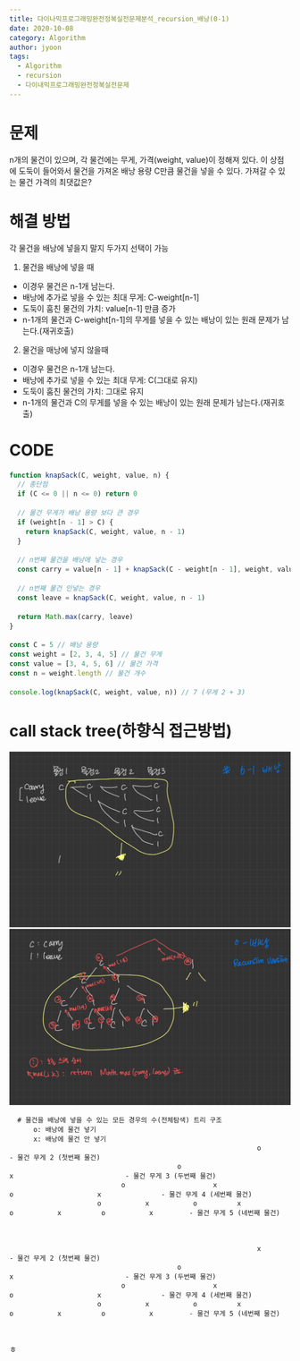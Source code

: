```yaml
---
title: 다이나믹프로그래밍완전정복실전문제분석_recursion_배낭(0-1)
date: 2020-10-08
category: Algorithm
author: jyoon
tags:
  - Algorithm
  - recursion
  - 다이내믹프로그래밍완전정복실전문제
---
```


# 문제

n개의 물건이 있으며, 각 물건에는 무게, 가격(weight, value)이 정해져 있다.
이 상점에 도둑이 들어와서 물건을 가져온 배낭 용량 C만큼 물건을 넣을 수 있다.
가져갈 수 있는 물건 가격의 최댓값은?

# 해결 방법

각 물건을 배낭에 넣을지 말지 두가지 선택이 가능

1. 물건을 배낭에 넣을 때

- 이경우 물건은 n-1개 남는다.
- 배낭에 추가로 넣을 수 있는 최대 무게: C-weight[n-1]
- 도둑이 훔친 물건의 가치: value[n-1] 만큼 증가
- n-1개의 물건과 C-weight[n-1]의 무게를 넣을 수 있는 배낭이 있는 원래 문제가 남는다.(재귀호출)

2. 물건을 매낭에 넣지 않을때

- 이경우 물건은 n-1개 남는다.
- 배낭에 추가로 넣을 수 있는 최대 무게: C(그대로 유지)
- 도둑이 훔친 물건의 가치: 그대로 유지
- n-1개의 물건과 C의 무게를 넣을 수 있는 배낭이 있는 원래 문제가 남는다.(재귀호출)

# CODE

```js
function knapSack(C, weight, value, n) {
  // 종단점
  if (C <= 0 || n <= 0) return 0

  // 물건 무게가 배낭 용량 보다 큰 경우
  if (weight[n - 1] > C) {
    return knapSack(C, weight, value, n - 1)
  }

  // n번째 물건을 배낭에 넣는 경우
  const carry = value[n - 1] + knapSack(C - weight[n - 1], weight, value, n - 1)

  // n번째 물건 인넣는 경우
  const leave = knapSack(C, weight, value, n - 1)

  return Math.max(carry, leave)
}

const C = 5 // 배낭 용량
const weight = [2, 3, 4, 5] // 물건 무게
const value = [3, 4, 5, 6] // 물건 가격
const n = weight.length // 물건 개수

console.log(knapSack(C, weight, value, n)) // 7 (무게 2 + 3)
```

# call stack tree(하향식 접근방법)

![](./img/09_0-1배낭_recursion_1.jpg)
![](./img/09_0-1배낭_recursion_2.jpg)

```
  # 물건을 배낭에 넣을 수 있는 모든 경우의 수(전체탐색) 트리 구조
      o: 배낭에 물건 넣기
      x: 배낭에 물건 안 넣기
                                                              o                                                    - 물건 무게 2 (첫번째 물건)
                                          o                                           x                            - 물건 무게 3 (두번째 물건)
                            o                      x                         o                     x               - 물건 무게 4 (세번째 물건)
                      o           x           o          x            o           x          o           x         - 물건 무게 5 (네번째 물건)



                                                              x                                                    - 물건 무게 2 (첫번째 물건)
                                          o                                           x                            - 물건 무게 3 (두번째 물건)
                            o                      x                         o                     x               - 물건 무게 4 (세번째 물건)
                      o           x           o          x            o           x          o           x         - 물건 무게 5 (네번째 물건)



```

ㅎ
